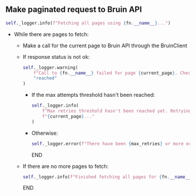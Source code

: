 ## Make paginated request to Bruin API

```python
self._logger.info(f"Fetching all pages using {fn.__name__}...")
```
  
* While there are pages to fetch:
    * Make a call for the current page to Bruin API through the BruinClient
    * If response status is not ok:
      ```python
      self._logger.warning(
          f"Call to {fn.__name__} failed for page {current_page}. Checking if max retries threshold has been "
          "reached"
      )
      ```

        * If the max attempts threshold hasn't been reached:
          ```python
          self._logger.info(
              f"Max retries threshold hasn't been reached yet. Retrying call to {fn.__name__} for page "
              f"{current_page}..."
          )
          ```
        * Otherwise:
          ```python
          self._logger.error(f"There have been {max_retries} or more errors when calling {fn.__name__}.")
          ```
          END
  
    * If there are no more pages to fetch:
      ```python
      self._logger.info(f"Finished fetching all pages for {fn.__name__}.")
      ```
      END